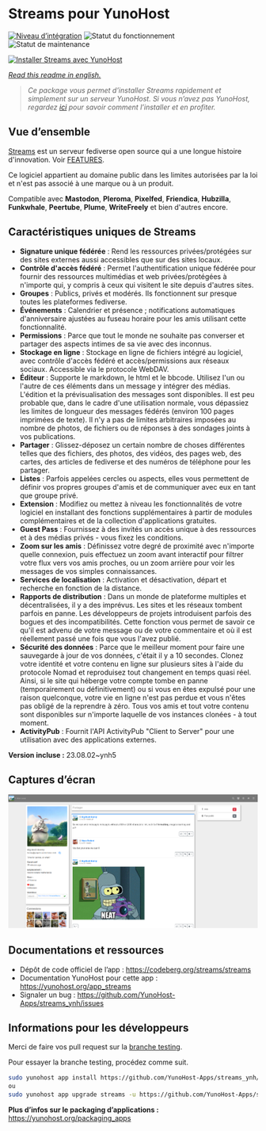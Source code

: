 <!--
N.B.: This README was automatically generated by https://github.com/YunoHost/apps/tree/master/tools/README-generator
It shall NOT be edited by hand.
-->

# Streams pour YunoHost

[![Niveau d’intégration](https://dash.yunohost.org/integration/streams.svg)](https://dash.yunohost.org/appci/app/streams) ![Statut du fonctionnement](https://ci-apps.yunohost.org/ci/badges/streams.status.svg) ![Statut de maintenance](https://ci-apps.yunohost.org/ci/badges/streams.maintain.svg)

[![Installer Streams avec YunoHost](https://install-app.yunohost.org/install-with-yunohost.svg)](https://install-app.yunohost.org/?app=streams)

*[Read this readme in english.](./README.md)*

> *Ce package vous permet d’installer Streams rapidement et simplement sur un serveur YunoHost.
Si vous n’avez pas YunoHost, regardez [ici](https://yunohost.org/#/install) pour savoir comment l’installer et en profiter.*

## Vue d’ensemble

[Streams](https://codeberg.org/streams/streams/) est un serveur fediverse open source qui a une longue histoire d'innovation. Voir [FEATURES](https://codeberg.org/streams/streams/src/branch/dev/FEATURES.md).

Ce logiciel appartient au domaine public dans les limites autorisées par la loi et n'est pas associé à une marque ou à un produit.

Compatible avec **Mastodon**, **Pleroma**, **Pixelfed**, **Friendica**, **Hubzilla**, **Funkwhale**, **Peertube**, **Plume**, **WriteFreely** et bien d'autres encore.

## Caractéristiques uniques de Streams

- **Signature unique fédérée** : Rend les ressources privées/protégées sur des sites externes aussi accessibles que sur des sites locaux.
- **Contrôle d'accès fédéré** : Permet l'authentification unique fédérée pour fournir des ressources multimédias et web privées/protégées à n'importe qui, y compris à ceux qui visitent le site depuis d'autres sites.
- **Groupes** : Publics, privés et modérés. Ils fonctionnent sur presque toutes les plateformes fediverse.
- **Événements** : Calendrier et présence ; notifications automatiques d'anniversaire ajustées au fuseau horaire pour les amis utilisant cette fonctionnalité.
- **Permissions** : Parce que tout le monde ne souhaite pas converser et partager des aspects intimes de sa vie avec des inconnus.
- **Stockage en ligne** : Stockage en ligne de fichiers intégré au logiciel, avec contrôle d'accès fédéré et accès/permissions aux réseaux sociaux. Accessible via le protocole WebDAV.
- **Éditeur** : Supporte le markdown, le html et le bbcode. Utilisez l'un ou l'autre de ces éléments dans un message y intégrer des médias. L'édition et la prévisualisation des messages sont disponibles. Il est peu probable que, dans le cadre d'une utilisation normale, vous dépassiez les limites de longueur des messages fédérés (environ 100 pages imprimées de texte). Il n'y a pas de limites arbitraires imposées au nombre de photos, de fichiers ou de réponses à des sondages joints à vos publications.
- **Partager** : Glissez-déposez un certain nombre de choses différentes telles que des fichiers, des photos, des vidéos, des pages web, des cartes, des articles de fediverse et des numéros de téléphone pour les partager.
- **Listes** : Parfois appelées cercles ou aspects, elles vous permettent de définir vos propres groupes d'amis et de communiquer avec eux en tant que groupe privé.
- **Extension** : Modifiez ou mettez à niveau les fonctionnalités de votre logiciel en installant des fonctions supplémentaires à partir de modules complémentaires et de la collection d'applications gratuites.
- **Guest Pass** : Fournissez à des invités un accès unique à des ressources et à des médias privés - vous fixez les conditions.
- **Zoom sur les amis** : Définissez votre degré de proximité avec n'importe quelle connexion, puis effectuez un zoom avant interactif pour filtrer votre flux vers vos amis proches, ou un zoom arrière pour voir les messages de vos simples connaissances.
- **Services de localisation** : Activation et désactivation, départ et recherche en fonction de la distance.
- **Rapports de distribution** : Dans un monde de plateforme multiples et décentralisées, il y a des imprévus. Les sites et les réseaux tombent parfois en panne. Les développeurs de projets introduisent parfois des bogues et des incompatibilités. Cette fonction vous permet de savoir ce qu'il est advenu de votre message ou de votre commentaire et où il est réellement passé une fois que vous l'avez publié.
- **Sécurité des données** : Parce que le meilleur moment pour faire une sauvegarde à jour de vos données, c'était il y a 10 secondes. Clonez votre identité et votre contenu en ligne sur plusieurs sites à l'aide du protocole Nomad et reproduisez tout changement en temps quasi réel. Ainsi, si le site qui héberge votre compte tombe en panne (temporairement ou définitivement) ou si vous en êtes expulsé pour une raison quelconque, votre vie en ligne n'est pas perdue et vous n'êtes pas obligé de la reprendre à zéro. Tous vos amis et tout votre contenu sont disponibles sur n'importe laquelle de vos instances clonées - à tout moment.
- **ActivityPub** : Fournit l'API ActivityPub "Client to Server" pour une utilisation avec des applications externes.


**Version incluse :** 23.08.02~ynh5

## Captures d’écran

![Capture d’écran de Streams](./doc/screenshots/example.png)

## Documentations et ressources

* Dépôt de code officiel de l’app : <https://codeberg.org/streams/streams>
* Documentation YunoHost pour cette app : <https://yunohost.org/app_streams>
* Signaler un bug : <https://github.com/YunoHost-Apps/streams_ynh/issues>

## Informations pour les développeurs

Merci de faire vos pull request sur la [branche testing](https://github.com/YunoHost-Apps/streams_ynh/tree/testing).

Pour essayer la branche testing, procédez comme suit.

``` bash
sudo yunohost app install https://github.com/YunoHost-Apps/streams_ynh/tree/testing --debug
ou
sudo yunohost app upgrade streams -u https://github.com/YunoHost-Apps/streams_ynh/tree/testing --debug
```

**Plus d’infos sur le packaging d’applications :** <https://yunohost.org/packaging_apps>